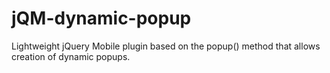 jQM-dynamic-popup
=================

Lightweight jQuery Mobile plugin based on the popup() method that allows creation of dynamic popups.
